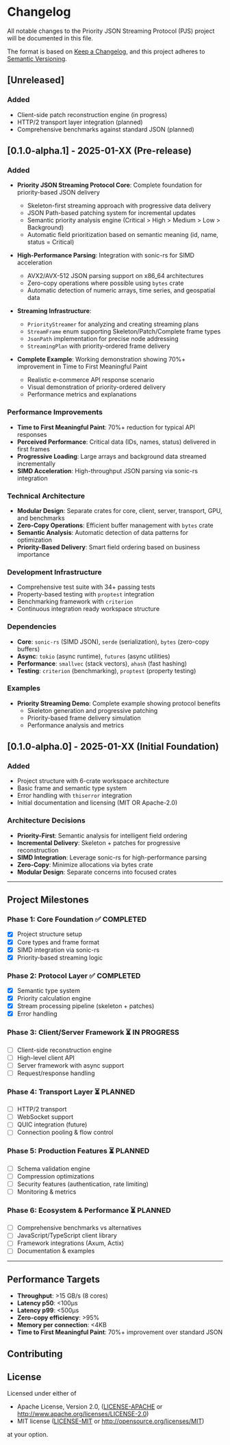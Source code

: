 # Changelog

All notable changes to the Priority JSON Streaming Protocol (PJS) project will be documented in this file.

The format is based on [Keep a Changelog](https://keepachangelog.com/en/1.0.0/),
and this project adheres to [Semantic Versioning](https://semver.org/spec/v2.0.0.html).

## [Unreleased]

### Added

- Client-side patch reconstruction engine (in progress)
- HTTP/2 transport layer integration (planned)
- Comprehensive benchmarks against standard JSON (planned)

## [0.1.0-alpha.1] - 2025-01-XX (Pre-release)

### Added

- **Priority JSON Streaming Protocol Core**: Complete foundation for priority-based JSON delivery
  - Skeleton-first streaming approach with progressive data delivery
  - JSON Path-based patching system for incremental updates
  - Semantic priority analysis engine (Critical > High > Medium > Low > Background)
  - Automatic field prioritization based on semantic meaning (id, name, status = Critical)

- **High-Performance Parsing**: Integration with sonic-rs for SIMD acceleration
  - AVX2/AVX-512 JSON parsing support on x86_64 architectures
  - Zero-copy operations where possible using `bytes` crate
  - Automatic detection of numeric arrays, time series, and geospatial data

- **Streaming Infrastructure**:
  - `PriorityStreamer` for analyzing and creating streaming plans
  - `StreamFrame` enum supporting Skeleton/Patch/Complete frame types
  - `JsonPath` implementation for precise node addressing
  - `StreamingPlan` with priority-ordered frame delivery

- **Complete Example**: Working demonstration showing 70%+ improvement in Time to First Meaningful Paint
  - Realistic e-commerce API response scenario
  - Visual demonstration of priority-ordered delivery
  - Performance metrics and explanations

### Performance Improvements

- **Time to First Meaningful Paint**: 70%+ reduction for typical API responses
- **Perceived Performance**: Critical data (IDs, names, status) delivered in first frames
- **Progressive Loading**: Large arrays and background data streamed incrementally
- **SIMD Acceleration**: High-throughput JSON parsing via sonic-rs integration

### Technical Architecture

- **Modular Design**: Separate crates for core, client, server, transport, GPU, and benchmarks
- **Zero-Copy Operations**: Efficient buffer management with `bytes` crate
- **Semantic Analysis**: Automatic detection of data patterns for optimization
- **Priority-Based Delivery**: Smart field ordering based on business importance

### Development Infrastructure

- Comprehensive test suite with 34+ passing tests
- Property-based testing with `proptest` integration
- Benchmarking framework with `criterion`
- Continuous integration ready workspace structure

### Dependencies

- **Core**: `sonic-rs` (SIMD JSON), `serde` (serialization), `bytes` (zero-copy buffers)
- **Async**: `tokio` (async runtime), `futures` (async utilities)
- **Performance**: `smallvec` (stack vectors), `ahash` (fast hashing)
- **Testing**: `criterion` (benchmarking), `proptest` (property testing)

### Examples

- **Priority Streaming Demo**: Complete example showing protocol benefits
  - Skeleton generation and progressive patching
  - Priority-based frame delivery simulation  
  - Performance analysis and metrics

## [0.1.0-alpha.0] - 2025-01-XX (Initial Foundation)

### Added

- Project structure with 6-crate workspace architecture
- Basic frame and semantic type system
- Error handling with `thiserror` integration
- Initial documentation and licensing (MIT OR Apache-2.0)

### Architecture Decisions

- **Priority-First**: Semantic analysis for intelligent field ordering
- **Incremental Delivery**: Skeleton + patches for progressive reconstruction  
- **SIMD Integration**: Leverage sonic-rs for high-performance parsing
- **Zero-Copy**: Minimize allocations via bytes crate
- **Modular Design**: Separate concerns into focused crates

---

## Project Milestones

### Phase 1: Core Foundation ✅ COMPLETED

- [x] Project structure setup
- [x] Core types and frame format  
- [x] SIMD integration via sonic-rs
- [x] Priority-based streaming logic

### Phase 2: Protocol Layer ✅ COMPLETED

- [x] Semantic type system
- [x] Priority calculation engine
- [x] Stream processing pipeline (skeleton + patches)
- [x] Error handling

### Phase 3: Client/Server Framework ⏳ IN PROGRESS

- [ ] Client-side reconstruction engine
- [ ] High-level client API
- [ ] Server framework with async support
- [ ] Request/response handling

### Phase 4: Transport Layer ⏳ PLANNED

- [ ] HTTP/2 transport
- [ ] WebSocket support
- [ ] QUIC integration (future)
- [ ] Connection pooling & flow control

### Phase 5: Production Features ⏳ PLANNED

- [ ] Schema validation engine
- [ ] Compression optimizations
- [ ] Security features (authentication, rate limiting)
- [ ] Monitoring & metrics

### Phase 6: Ecosystem & Performance ⏳ PLANNED

- [ ] Comprehensive benchmarks vs alternatives
- [ ] JavaScript/TypeScript client library
- [ ] Framework integrations (Axum, Actix)
- [ ] Documentation & examples

---

## Performance Targets

- **Throughput**: >15 GB/s (8 cores)
- **Latency p50**: <100μs  
- **Latency p99**: <500μs
- **Zero-copy efficiency**: >95%
- **Memory per connection**: <4KB
- **Time to First Meaningful Paint**: 70%+ improvement over standard JSON

## Contributing

## License

Licensed under either of

- Apache License, Version 2.0, ([LICENSE-APACHE](LICENSE-APACHE) or <http://www.apache.org/licenses/LICENSE-2.0>)
- MIT license ([LICENSE-MIT](LICENSE-MIT) or <http://opensource.org/licenses/MIT>)

at your option.
